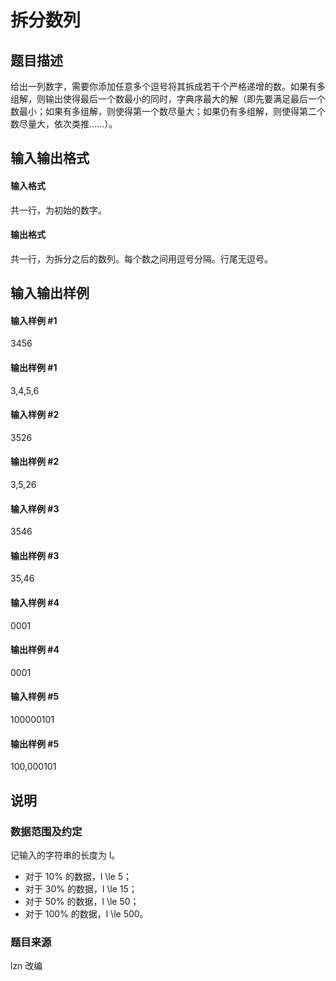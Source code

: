
# 拆分数列
## 题目描述
给出一列数字，需要你添加任意多个逗号将其拆成若干个严格递增的数。如果有多组解，则输出使得最后一个数最小的同时，字典序最大的解（即先要满足最后一个数最小；如果有多组解，则使得第一个数尽量大；如果仍有多组解，则使得第二个数尽量大，依次类推……）。

## 输入输出格式
#### 输入格式

共一行，为初始的数字。

#### 输出格式

共一行，为拆分之后的数列。每个数之间用逗号分隔。行尾无逗号。

## 输入输出样例
#### 输入样例 #1
3456
#### 输出样例 #1
3,4,5,6
#### 输入样例 #2
3526
#### 输出样例 #2
3,5,26
#### 输入样例 #3
3546
#### 输出样例 #3
35,46
#### 输入样例 #4
0001
#### 输出样例 #4
0001
#### 输入样例 #5
100000101
#### 输出样例 #5
100,000101
## 说明

### 数据范围及约定

记输入的字符串的长度为 l。

- 对于 10\% 的数据，l \le 5；
- 对于 30\% 的数据，l \le 15；
- 对于 50\% 的数据，l \le 50；
- 对于 100\% 的数据，l \le 500。

### 题目来源

lzn 改编
